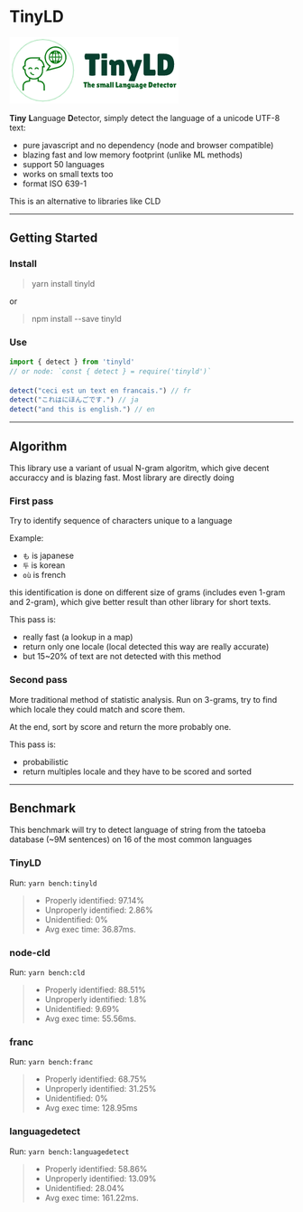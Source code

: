# TinyLD

![logo](./banner.png)

**Tiny** **L**anguage **D**etector, simply detect the language of a unicode UTF-8 text:
- pure javascript and no dependency (node and browser compatible)
- blazing fast and low memory footprint (unlike ML methods)
- support 50 languages
- works on small texts too
- format ISO 639-1

This is an alternative to libraries like CLD

---

## Getting Started

### Install
> yarn install tinyld

or

> npm install --save tinyld

### Use

```js
import { detect } from 'tinyld'
// or node: `const { detect } = require('tinyld')`

detect("ceci est un text en francais.") // fr
detect("これはにほんごです.") // ja
detect("and this is english.") // en
```

---

## Algorithm

This library use a variant of usual N-gram algoritm, which give decent accuraccy and is blazing fast. Most library are directly doing

### First pass

Try to identify sequence of characters unique to a language

Example:
* `も` is japanese
* `두` is korean
* `où` is french

this identification is done on different size of grams (includes even 1-gram and 2-gram), which give better result than other library for short texts.

This pass is:
* really fast (a lookup in a map)
* return only one locale (local detected this way are really accurate)
* but 15~20% of text are not detected with this method

### Second pass

More traditional method of statistic analysis. Run on 3-grams, try to find which locale they could match and score them.

At the end, sort by score and return the more probably one.

This pass is:
* probabilistic
* return multiples locale and they have to be scored and sorted

---

## Benchmark

This benchmark will try to detect language of string from the tatoeba database (~9M sentences) on 16 of the most common languages

### TinyLD
Run: ```yarn bench:tinyld```

> - Properly identified: 97.14%
> - Unproperly identified: 2.86%
> - Unidentified: 0%
> - Avg exec time: 36.87ms.

### node-cld
Run: ```yarn bench:cld```

> - Properly identified: 88.51%
> - Unproperly identified: 1.8%
> - Unidentified: 9.69%
> - Avg exec time: 55.56ms.

### franc
Run: ```yarn bench:franc```

> - Properly identified: 68.75%
> - Unproperly identified: 31.25%
> - Unidentified: 0%
> - Avg exec time: 128.95ms

### languagedetect
Run: ```yarn bench:languagedetect```

> - Properly identified: 58.86%
> - Unproperly identified: 13.09%
> - Unidentified: 28.04%
> - Avg exec time: 161.22ms.
